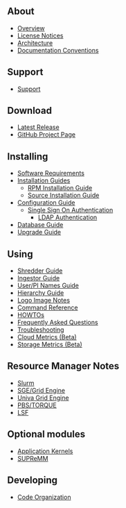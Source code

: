 About
-----

- [Overview](index.html)
- [License Notices](notices.html)
- [Architecture](architecture.html)
- [Documentation Conventions](docs-conventions.html)

Support
-------

- [Support](support.html)

Download
--------

- [Latest Release](https://github.com/ubccr/xdmod/releases/latest)
- [GitHub Project Page](https://github.com/ubccr/xdmod)

Installing
----------

- [Software Requirements](software-requirements.html)
- [Installation Guides](install.html)
   - [RPM Installation Guide](install-rpm.html)
   - [Source Installation Guide](install-source.html)
- [Configuration Guide](configuration.html)
   - [Single Sign On Authentication](simpleSAMLphp.html)
     - [LDAP Authentication](simpleSAMLphp-ldap.html)
- [Database Guide](databases.html)
- [Upgrade Guide](upgrade.html)

Using
-----

- [Shredder Guide](shredder.html)
- [Ingestor Guide](ingestor.html)
- [User/PI Names Guide](user-names.html)
- [Hierarchy Guide](hierarchy.html)
- [Logo Image Notes](logo-image.html)
- [Command Reference](commands.html)
- [HOWTOs](howto.html)
- [Frequently Asked Questions](faq.html)
- [Troubleshooting](troubleshooting.html)
- [Cloud Metrics (Beta)](cloud.html)
- [Storage Metrics (Beta)](storage.html)

Resource Manager Notes
----------------------

- [Slurm](resource-manager-slurm.html)
- [SGE/Grid Engine](resource-manager-sge.html)
- [Univa Grid Engine](resource-manager-uge.html)
- [PBS/TORQUE](resource-manager-pbs.html)
- [LSF](resource-manager-lsf.html)

Optional modules
----------------

- [Application Kernels](http://appkernels.xdmod.org/ak-overview.html)
- [SUPReMM](http://supremm.xdmod.org/supremm-overview.html)

Developing
----------

- [Code Organization](dev-code-organization.html)
